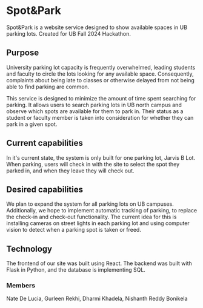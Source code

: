 # Spot&Park

Spot&Park is a website service designed to show available spaces in UB parking lots. Created for UB Fall 2024 Hackathon.

## Purpose

University parking lot capacity is frequently overwhelmed, leading students and faculty to circle the lots looking for any available space. Consequently, complaints about being late to classes or otherwise delayed from not being able to find parking are common.

This service is designed to minimize the amount of time spent searching for parking. It allows users to search parking lots in UB north campus and observe which spots are available for them to park in. Their status as a student or faculty member is taken into consideration for whether they can park in a given spot.

## Current capabilities

In it's current state, the system is only built for one parking lot, Jarvis B Lot. When parking, users will check in with the site to select the spot they parked in, and when they leave they will check out.

## Desired capabilities

We plan to expand the system for all parking lots on UB campuses. Additionally, we hope to implement automatic tracking of parking, to replace the check-in and check-out functionality. The current idea for this is installing cameras on street lights in each parking lot and using computer vision to detect when a parking spot is taken or freed.

## Technology

The frontend of our site was built using React. The backend was built with Flask in Python, and the database is implementing SQL.

### Members

Nate De Lucia,
Gurleen Rekhi,
Dharmi Khadela,
Nishanth Reddy Bonikela
